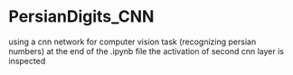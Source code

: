 # PersianDigits_CNN
 using a cnn network for computer vision task (recognizing persian numbers) at the end of the .ipynb file the activation of second cnn layer is inspected
